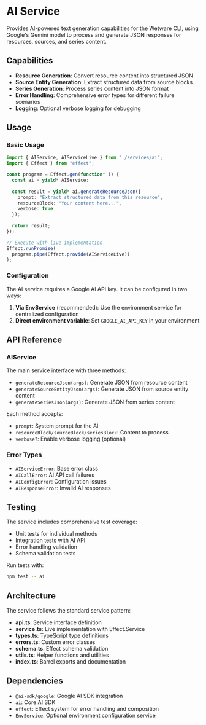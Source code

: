 # AI Service

Provides AI-powered text generation capabilities for the Wetware CLI, using Google's Gemini model to process and generate JSON responses for resources, sources, and series content.

## Capabilities

- **Resource Generation**: Convert resource content into structured JSON
- **Source Entity Generation**: Extract structured data from source blocks  
- **Series Generation**: Process series content into JSON format
- **Error Handling**: Comprehensive error types for different failure scenarios
- **Logging**: Optional verbose logging for debugging

## Usage

### Basic Usage

```typescript
import { AIService, AIServiceLive } from "./services/ai";
import { Effect } from "effect";

const program = Effect.gen(function* () {
  const ai = yield* AIService;
  
  const result = yield* ai.generateResourceJson({
    prompt: "Extract structured data from this resource",
    resourceBlock: "Your content here...",
    verbose: true
  });
  
  return result;
});

// Execute with live implementation
Effect.runPromise(
  program.pipe(Effect.provide(AIServiceLive))
);
```

### Configuration

The AI service requires a Google AI API key. It can be configured in two ways:

1. **Via EnvService** (recommended): Use the environment service for centralized configuration
2. **Direct environment variable**: Set `GOOGLE_AI_API_KEY` in your environment

## API Reference

### AIService

The main service interface with three methods:

- `generateResourceJson(args)`: Generate JSON from resource content
- `generateSourceEntityJson(args)`: Generate JSON from source entity content  
- `generateSeriesJson(args)`: Generate JSON from series content

Each method accepts:
- `prompt`: System prompt for the AI
- `resourceBlock/sourceBlock/seriesBlock`: Content to process
- `verbose?`: Enable verbose logging (optional)

### Error Types

- `AIServiceError`: Base error class
- `AICallError`: AI API call failures
- `AIConfigError`: Configuration issues
- `AIResponseError`: Invalid AI responses

## Testing

The service includes comprehensive test coverage:

- Unit tests for individual methods
- Integration tests with AI API
- Error handling validation
- Schema validation tests

Run tests with:
```bash
npm test -- ai
```

## Architecture

The service follows the standard service pattern:

- **api.ts**: Service interface definition
- **service.ts**: Live implementation with Effect.Service
- **types.ts**: TypeScript type definitions
- **errors.ts**: Custom error classes
- **schema.ts**: Effect schema validation
- **utils.ts**: Helper functions and utilities
- **index.ts**: Barrel exports and documentation

## Dependencies

- `@ai-sdk/google`: Google AI SDK integration
- `ai`: Core AI SDK
- `effect`: Effect system for error handling and composition
- `EnvService`: Optional environment configuration service
